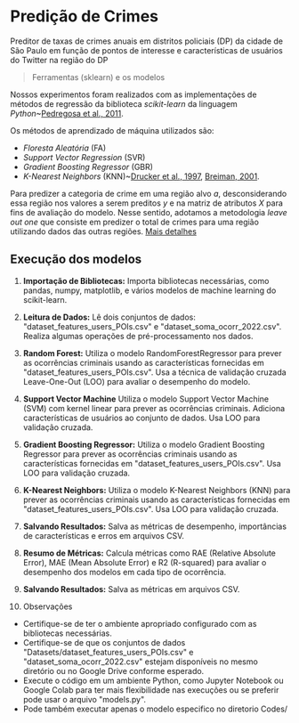 # Predição de Crimes
Preditor de taxas de crimes anuais em distritos policiais (DP) da cidade de São Paulo em função de pontos de interesse e características de usuários do Twitter na região do DP

> Ferramentas (sklearn) e os modelos

Nossos experimentos foram realizados com as implementações de métodos de regressão da biblioteca *scikit-learn* da linguagem *Python*~[Pedregosa et al., 2011](https://scikit-learn.org/stable/whats_new/v0.24.html).

Os métodos de aprendizado de máquina utilizados são:

- *Floresta Aleatória* (FA)
- *Support Vector Regression* (SVR)
- *Gradient Boosting Regressor* (GBR)
- *K-Nearest Neighbors* (KNN)~[Drucker et al., 1997](https://www.microsoft.com/en-us/research/people/cjdrucker/), [Breiman, 2001](https://www.stat.berkeley.edu/~breiman/RandomForests/cc_home.htm).

Para predizer a categoria de crime em uma região alvo $a$, desconsiderando essa região nos valores a serem preditos $y$ e na matriz de atributos $X$ para fins de avaliação do modelo.
Nesse sentido, adotamos a metodologia _leave out one_ que consiste em predizer o total de crimes para uma região utilizando dados das outras regiões.
[Mais detalhes](https://github.com/LABPAAD/crimes_prediction/blob/main/TCC_3___Saul_Rocha.pdf)

## Execução dos modelos

1. **Importação de Bibliotecas:**
Importa bibliotecas necessárias, como pandas, numpy, matplotlib, e vários modelos de machine learning do scikit-learn.

2. **Leitura de Dados:**
Lê dois conjuntos de dados: "dataset_features_users_POIs.csv" e "dataset_soma_ocorr_2022.csv".
Realiza algumas operações de pré-processamento nos dados.

3. **Random Forest:**
Utiliza o modelo RandomForestRegressor para prever as ocorrências criminais usando as características fornecidas em "dataset_features_users_POIs.csv".
Usa a técnica de validação cruzada Leave-One-Out (LOO) para avaliar o desempenho do modelo.

4. **Support Vector Machine**
Utiliza o modelo Support Vector Machine (SVM) com kernel linear para prever as ocorrências criminais.
Adiciona características de usuários ao conjunto de dados.
Usa LOO para validação cruzada.

5. **Gradient Boosting Regressor:**
Utiliza o modelo Gradient Boosting Regressor para prever as ocorrências criminais usando as características fornecidas em "dataset_features_users_POIs.csv".
Usa LOO para validação cruzada.

6. **K-Nearest Neighbors:**
Utiliza o modelo K-Nearest Neighbors (KNN) para prever as ocorrências criminais usando as características fornecidas em "dataset_features_users_POIs.csv".
Usa LOO para validação cruzada.

7. **Salvando Resultados:**
Salva as métricas de desempenho, importâncias de características e erros em arquivos CSV.

8. **Resumo de Métricas:**
Calcula métricas como RAE (Relative Absolute Error), MAE (Mean Absolute Error) e R2 (R-squared) para avaliar o desempenho dos modelos em cada tipo de ocorrência.

9. **Salvando Resultados:**
Salva as métricas em arquivos CSV.

10. Observações
- Certifique-se de ter o ambiente apropriado configurado com as bibliotecas necessárias.
- Certifique-se de que os conjuntos de dados "Datasets/dataset_features_users_POIs.csv" e "dataset_soma_ocorr_2022.csv" estejam disponíveis no mesmo diretório ou no Google Drive conforme esperado.
- Execute o código em um ambiente Python, como Jupyter Notebook ou Google Colab para ter mais flexibilidade nas execuções ou se preferir pode usar o arquivo "models.py".
- Pode também executar apenas o modelo especifico no diretorio Codes/
